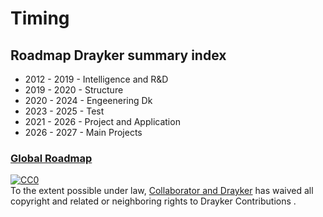 # Timing
## Roadmap Drayker summary index 
 
- 2012 - 2019 - Intelligence and R&D
- 2019 - 2020 -  Structure  
- 2020 - 2024 - Engeenering Dk
- 2023 - 2025 - Test
- 2021 - 2026 - Project and Application
- 2026 - 2027 - Main Projects  

### [Global Roadmap](/roadmap/global-roadmap.md)


<p xmlns:dct="http://purl.org/dc/terms/">
  <a rel="license"
     href="http://creativecommons.org/publicdomain/zero/1.0/">
    <img src="http://i.creativecommons.org/p/zero/1.0/88x31.png" style="border-style: none;" alt="CC0" />
  </a>
  <br />
  To the extent possible under law,
  <a rel="dct:publisher"
     href="https://github.com/draykerdk">
    <span property="dct:title">Collaborator and Drayker</span></a>
  has waived all copyright and related or neighboring rights to
  <span property="dct:title">Drayker Contributions </span>.
</p>
